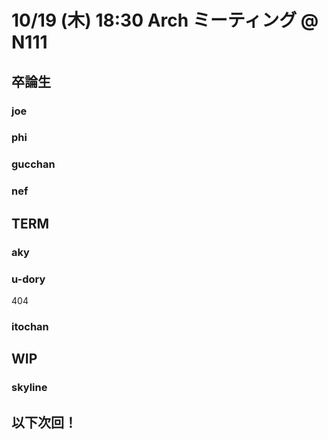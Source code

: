# 10/19 (木) 18:30 Arch ミーティング @ N111

## 卒論生
### joe
### phi
### gucchan
### nef

## TERM
### aky
### u-dory
404
### itochan

## WIP
### skyline

## 以下次回！
